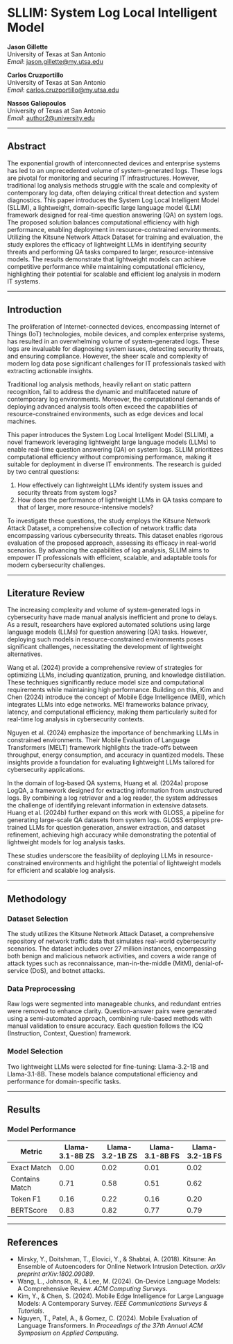# SLLIM: System Log Local Intelligent Model

**Jason Gillette**  
University of Texas at San Antonio  
*Email*: jason.gillette@my.utsa.edu  

**Carlos Cruzportillo**  
University of Texas at San Antonio  
*Email*: carlos.cruzportillo@my.utsa.edu  

**Nassos Galiopoulos**  
University of Texas at San Antonio  
*Email*: author2@university.edu  

---

## Abstract
The exponential growth of interconnected devices and enterprise systems has led to an unprecedented volume of system-generated logs. These logs are pivotal for monitoring and securing IT infrastructures. However, traditional log analysis methods struggle with the scale and complexity of contemporary log data, often delaying critical threat detection and system diagnostics. This paper introduces the System Log Local Intelligent Model (SLLIM), a lightweight, domain-specific large language model (LLM) framework designed for real-time question answering (QA) on system logs. The proposed solution balances computational efficiency with high performance, enabling deployment in resource-constrained environments. Utilizing the Kitsune Network Attack Dataset for training and evaluation, the study explores the efficacy of lightweight LLMs in identifying security threats and performing QA tasks compared to larger, resource-intensive models. The results demonstrate that lightweight models can achieve competitive performance while maintaining computational efficiency, highlighting their potential for scalable and efficient log analysis in modern IT systems.

---

## Introduction
The proliferation of Internet-connected devices, encompassing Internet of Things (IoT) technologies, mobile devices, and complex enterprise systems, has resulted in an overwhelming volume of system-generated logs. These logs are invaluable for diagnosing system issues, detecting security threats, and ensuring compliance. However, the sheer scale and complexity of modern log data pose significant challenges for IT professionals tasked with extracting actionable insights.

Traditional log analysis methods, heavily reliant on static pattern recognition, fail to address the dynamic and multifaceted nature of contemporary log environments. Moreover, the computational demands of deploying advanced analysis tools often exceed the capabilities of resource-constrained environments, such as edge devices and local machines.

This paper introduces the System Log Local Intelligent Model (SLLIM), a novel framework leveraging lightweight large language models (LLMs) to enable real-time question answering (QA) on system logs. SLLIM prioritizes computational efficiency without compromising performance, making it suitable for deployment in diverse IT environments. The research is guided by two central questions:

1. How effectively can lightweight LLMs identify system issues and security threats from system logs?
2. How does the performance of lightweight LLMs in QA tasks compare to that of larger, more resource-intensive models?

To investigate these questions, the study employs the Kitsune Network Attack Dataset, a comprehensive collection of network traffic data encompassing various cybersecurity threats. This dataset enables rigorous evaluation of the proposed approach, assessing its efficacy in real-world scenarios. By advancing the capabilities of log analysis, SLLIM aims to empower IT professionals with efficient, scalable, and adaptable tools for modern cybersecurity challenges.

---

## Literature Review
The increasing complexity and volume of system-generated logs in cybersecurity have made manual analysis inefficient and prone to delays. As a result, researchers have explored automated solutions using large language models (LLMs) for question answering (QA) tasks. However, deploying such models in resource-constrained environments poses significant challenges, necessitating the development of lightweight alternatives.

Wang et al. (2024) provide a comprehensive review of strategies for optimizing LLMs, including quantization, pruning, and knowledge distillation. These techniques significantly reduce model size and computational requirements while maintaining high performance. Building on this, Kim and Chen (2024) introduce the concept of Mobile Edge Intelligence (MEI), which integrates LLMs into edge networks. MEI frameworks balance privacy, latency, and computational efficiency, making them particularly suited for real-time log analysis in cybersecurity contexts.

Nguyen et al. (2024) emphasize the importance of benchmarking LLMs in constrained environments. Their Mobile Evaluation of Language Transformers (MELT) framework highlights the trade-offs between throughput, energy consumption, and accuracy in quantized models. These insights provide a foundation for evaluating lightweight LLMs tailored for cybersecurity applications.

In the domain of log-based QA systems, Huang et al. (2024a) propose LogQA, a framework designed for extracting information from unstructured logs. By combining a log retriever and a log reader, the system addresses the challenge of identifying relevant information in extensive datasets. Huang et al. (2024b) further expand on this work with GLOSS, a pipeline for generating large-scale QA datasets from system logs. GLOSS employs pre-trained LLMs for question generation, answer extraction, and dataset refinement, achieving high accuracy while demonstrating the potential of lightweight models for log analysis tasks.

These studies underscore the feasibility of deploying LLMs in resource-constrained environments and highlight the potential of lightweight models for efficient and scalable log analysis.

---

## Methodology
### Dataset Selection
The study utilizes the Kitsune Network Attack Dataset, a comprehensive repository of network traffic data that simulates real-world cybersecurity scenarios. The dataset includes over 27 million instances, encompassing both benign and malicious network activities, and covers a wide range of attack types such as reconnaissance, man-in-the-middle (MitM), denial-of-service (DoS), and botnet attacks.

### Data Preprocessing
Raw logs were segmented into manageable chunks, and redundant entries were removed to enhance clarity. Question-answer pairs were generated using a semi-automated approach, combining rule-based methods with manual validation to ensure accuracy. Each question follows the ICQ (Instruction, Context, Question) framework.

### Model Selection
Two lightweight LLMs were selected for fine-tuning: Llama-3.2-1B and Llama-3.1-8B. These models balance computational efficiency and performance for domain-specific tasks.

---

## Results
### Model Performance

| **Metric**         | **Llama-3.1-8B ZS** | **Llama-3.2-1B ZS** | **Llama-3.1-8B FS** | **Llama-3.2-1B FS** |
|---------------------|---------------------|---------------------|---------------------|---------------------|
| Exact Match         | 0.00               | 0.02               | 0.01               | 0.02               |
| Contains Match      | 0.71               | 0.58               | 0.51               | 0.62               |
| Token F1            | 0.16               | 0.22               | 0.16               | 0.20               |
| BERTScore           | 0.83               | 0.82               | 0.77               | 0.79               |

---

## References
- Mirsky, Y., Doitshman, T., Elovici, Y., & Shabtai, A. (2018). Kitsune: An Ensemble of Autoencoders for Online Network Intrusion Detection. *arXiv preprint arXiv:1802.09089*.
- Wang, L., Johnson, R., & Lee, M. (2024). On-Device Language Models: A Comprehensive Review. *ACM Computing Surveys*.
- Kim, Y., & Chen, S. (2024). Mobile Edge Intelligence for Large Language Models: A Contemporary Survey. *IEEE Communications Surveys & Tutorials*.
- Nguyen, T., Patel, A., & Gomez, C. (2024). Mobile Evaluation of Language Transformers. In *Proceedings of the 37th Annual ACM Symposium on Applied Computing*.
